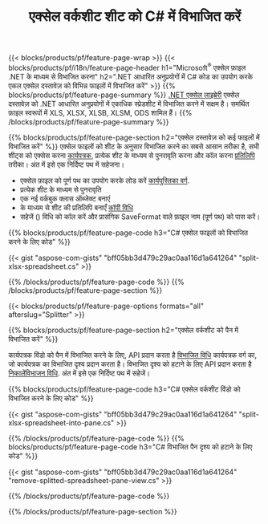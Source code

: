 ﻿---
title: एक्सेल वर्कशीट शीट को C# में विभाजित करें
url: /hi/net/splitter/
description: C# स्रोत कोड जो यह बताते हैं कि Microsoft Excel फ़ाइलों को विज़ुअल C#.NET अनुप्रयोगों में एकाधिक फ़ाइलों में कैसे विभाजित किया जाए
---
{{< blocks/products/pf/feature-page-wrap >}}
{{< blocks/products/pf/i18n/feature-page-header h1="Microsoft<sup>&reg;</sup> एक्सेल फ़ाइल .NET के माध्यम से विभाजित करना" h2=".NET आधारित अनुप्रयोगों में C# कोड का उपयोग करके एकल एक्सेल दस्तावेज़ को विभिन्न फाइलों में विभाजित करें" >}}
{{% blocks/products/pf/feature-page-summary %}}
[.NET एक्सेल लाइब्रेरी](/cells/net/) एक्सेल दस्तावेज़ को .NET आधारित अनुप्रयोगों में एकाधिक स्प्रेडशीट में विभाजित करने में सक्षम है। समर्थित फ़ाइल स्वरूपों में XLS, XLSX, XLSB, XLSM, ODS शामिल हैं।
{{% /blocks/products/pf/feature-page-summary %}}

{{% blocks/products/pf/feature-page-section h2="एक्सेल दस्तावेज़ को कई फाइलों में विभाजित करें" %}}
एक्सेल फाइलों को शीट के अनुसार विभाजित करने का सबसे आसान तरीका है, सभी शीट्स को एक्सेस करना [कार्यपत्रक](https://apireference.aspose.com/cells/net/aspose.cells/workbook/properties/worksheets), प्रत्येक शीट के माध्यम से पुनरावृति करना और कॉल करना [प्रतिलिपि](https://apireference.aspose.com/cells/net/aspose.cells/worksheet/methods/copy) तरीका। अंत में इसे एक निर्दिष्ट पथ में सहेजना। 

+ एक्सेल फ़ाइल को पूर्ण पथ का उपयोग करके लोड करें [कार्यपुस्तिका वर्ग](https://apireference.aspose.com/cells/net/aspose.cells/workbook).
+ प्रत्येक शीट के माध्यम से पुनरावृति
+ एक नई वर्कबुक क्लास ऑब्जेक्ट बनाएं
+ के माध्यम से शीट की प्रतिलिपि बनाएँ [कॉपी विधि](https://apireference.aspose.com/cells/net/aspose.cells/worksheet/methods/copy)
+ सहेजें () विधि को कॉल करें और प्रासंगिक SaveFormat वाले फ़ाइल नाम (पूर्ण पथ) को पास करें।

{{% blocks/products/pf/feature-page-code h3="C# एक्सेल फाइलों को विभाजित करने के लिए कोड" %}}

{{< gist "aspose-com-gists" "bff05bb3d479c29ac0aa116d1a641264" "split-xlsx-spreadsheet.cs" >}}

{{% /blocks/products/pf/feature-page-code %}}
{{% /blocks/products/pf/feature-page-section %}}

{{< blocks/products/pf/feature-page-options formats="all" afterslug="Splitter" >}}

{{% blocks/products/pf/feature-page-section h2="एक्सेल वर्कशीट को पैन में विभाजित करें" %}}

कार्यपत्रक विंडो को पैन में विभाजित करने के लिए, API प्रदान करता है [विभाजित विधि](https://apireference.aspose.com/cells/net/aspose.cells/worksheet/methods/split) कार्यपत्रक वर्ग का, जो कार्यपत्रक का विभाजित दृश्य प्रदान करता है। विभाजित दृश्य को हटाने के लिए API प्रदान करता है [निकालेंविभाजन विधि](https://apireference.aspose.com/cells/net/aspose.cells/worksheet/methods/removesplit). अंत में इसे एक निर्दिष्ट पथ में सहेजें। 

{{% blocks/products/pf/feature-page-code h3="C# एक्सेल वर्कशीट विंडो को विभाजित करने के लिए कोड" %}}

{{< gist "aspose-com-gists" "bff05bb3d479c29ac0aa116d1a641264" "split-xlsx-spreadsheet-into-pane.cs" >}}

{{% /blocks/products/pf/feature-page-code %}}
{{% blocks/products/pf/feature-page-code h3="C# विभाजित पैन दृश्य को हटाने के लिए कोड" %}}

{{< gist "aspose-com-gists" "bff05bb3d479c29ac0aa116d1a641264" "remove-splitted-spreadsheet-pane-view.cs" >}}

{{% /blocks/products/pf/feature-page-code %}}

{{% /blocks/products/pf/feature-page-section %}}
